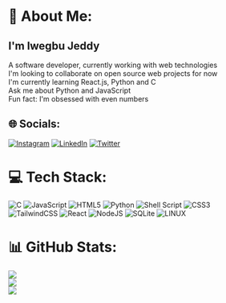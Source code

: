 # 💫 About Me:
## I'm Iwegbu Jeddy
A software developer, currently working with web technologies <br>
I'm looking to collaborate on open source web projects for now<br>I'm currently learning React.js, Python and C<br>Ask me about Python and JavaScript<br>Fun fact: I'm obsessed with even numbers


## 🌐 Socials:
[![Instagram](https://img.shields.io/badge/Instagram-%23E4405F.svg?logo=Instagram&logoColor=white)](https://instagram.com/hash_kitti001) [![LinkedIn](https://img.shields.io/badge/LinkedIn-%230077B5.svg?logo=linkedin&logoColor=white)](https://linkedin.com/in/iwegbu-jedidiah) [![Twitter](https://img.shields.io/badge/Twitter-%231DA1F2.svg?logo=Twitter&logoColor=white)](https://twitter.com/Hashkitti0) 

# 💻 Tech Stack:
![C](https://img.shields.io/badge/c-%2300599C.svg?style=for-the-badge&logo=c&logoColor=white) ![JavaScript](https://img.shields.io/badge/javascript-%23323330.svg?style=for-the-badge&logo=javascript&logoColor=%23F7DF1E) ![HTML5](https://img.shields.io/badge/html5-%23E34F26.svg?style=for-the-badge&logo=html5&logoColor=white) ![Python](https://img.shields.io/badge/python-3670A0?style=for-the-badge&logo=python&logoColor=ffdd54) ![Shell Script](https://img.shields.io/badge/shell_script-%23121011.svg?style=for-the-badge&logo=gnu-bash&logoColor=white) ![CSS3](https://img.shields.io/badge/css3-%231572B6.svg?style=for-the-badge&logo=css3&logoColor=white) ![TailwindCSS](https://img.shields.io/badge/tailwindcss-%2338B2AC.svg?style=for-the-badge&logo=tailwind-css&logoColor=white) ![React](https://img.shields.io/badge/react-%2320232a.svg?style=for-the-badge&logo=react&logoColor=%2361DAFB) ![NodeJS](https://img.shields.io/badge/node.js-6DA55F?style=for-the-badge&logo=node.js&logoColor=white) ![SQLite](https://img.shields.io/badge/sqlite-%2307405e.svg?style=for-the-badge&logo=sqlite&logoColor=white) ![LINUX](https://img.shields.io/badge/Linux-FCC624?style=for-the-badge&logo=linux&logoColor=black)
# 📊 GitHub Stats:
![](https://github-readme-stats.vercel.app/api?username=hashkitti001&theme=dark&hide_border=false&include_all_commits=true&count_private=true)<br/>
![](https://github-readme-streak-stats.herokuapp.com/?user=hashkitti001&theme=dark&hide_border=false)<br/>
![](https://github-readme-stats.vercel.app/api/top-langs/?username=hashkitti001&theme=dark&hide_border=false&include_all_commits=true&count_private=true&layout=compact)



<!-- Proudly created with GPRM ( https://gprm.itsvg.in ) -->
